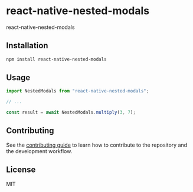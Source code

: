 # react-native-nested-modals

react-native-nested-modals

## Installation

```sh
npm install react-native-nested-modals
```

## Usage

```js
import NestedModals from "react-native-nested-modals";

// ...

const result = await NestedModals.multiply(3, 7);
```

## Contributing

See the [contributing guide](CONTRIBUTING.md) to learn how to contribute to the repository and the development workflow.

## License

MIT
